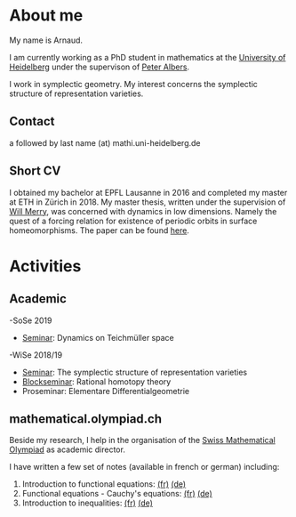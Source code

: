 # About me

My name is Arnaud.

I am currently working as a PhD student in mathematics at the [University of Heidelberg](https://www.uni-heidelberg.de/) under the supervison of [Peter Albers](https://www.mathi.uni-heidelberg.de/~palbers/).

I work in symplectic geometry. My interest concerns the symplectic structure of representation varieties.

## Contact

a followed by last name (at) mathi.uni-heidelberg.de

## Short CV

I obtained my bachelor at EPFL Lausanne in 2016 and completed my master at ETH in Zürich in 2018. My master thesis, written under the supervision of [Will Merry](https://www.merry.io/), was concerned with dynamics in low dimensions. Namely the quest of a forcing relation for existence of periodic orbits in surface homeomorphisms. The paper can be found [here](https://www.merry.io/student-theses/forcing-relations-for-periodic-orbits-of-surface-homeomorphisms).


# Activities

## Academic

-SoSe 2019
  - [Seminar](https://www.mathi.uni-heidelberg.de/~mpfeil/seminarSoSe19.html): Dynamics on Teichmüller space 
  
-WiSe 2018/19
  - [Seminar](https://www.mathi.uni-heidelberg.de/~mpfeil/seminarWS1819.html): The symplectic structure of representation varieties
  - [Blockseminar](http://www.groups-and-spaces.kit.edu/downloads/RTG_seminar_05_schedule_rational_homotopy_theory.pdf): Rational homotopy theory
  - Proseminar: Elementare Differentialgeometrie

## mathematical.olympiad.ch

Beside my research, I help in the organisation of the [Swiss Mathematical Olympiad](https://imosuisse.ch/index.php/fr/) as academic director.

I have written a few set of notes (available in french or german) including:

1. Introduction to functional equations: [(fr)](https://imosuisse.ch/smo/skripte/algebra/funktionalgleichungen1/fr-funktionalgleichungen1.pdf) [(de)](https://imosuisse.ch/smo/skripte/algebra/funktionalgleichungen1/de-funktionalgleichungen1.pdf)
2. Functional equations - Cauchy's equations: [(fr)](https://imosuisse.ch/smo/skripte/algebra/funktionalgleichungen2/fr-funktionalgleichungen2.pdf) [(de)](https://imosuisse.ch/smo/skripte/algebra/funktionalgleichungen2/de-funktionalgleichungen2.pdf)
3. Introduction to inequalities: [(fr)](https://imosuisse.ch/smo/skripte/algebra/ungleichungen1/fr-ungleichungen1.pdf) [(de)](https://imosuisse.ch/smo/skripte/algebra/ungleichungen1/de-ungleichungen1.pdf)


